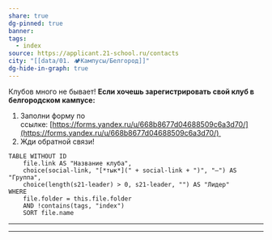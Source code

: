 ```yaml
---
share: true
dg-pinned: true
banner: 
tags:
  - index
source: https://applicant.21-school.ru/contacts
city: "[[data/01. 🏕️Кампусы/Белгород]]"
dg-hide-in-graph: true
---
```


Клубов много не бывает! **Если хочешь зарегистрировать свой клуб в белгородском кампусе:** 
1. Заполни форму по ссылке: [https://forms.yandex.ru/u/668b8677d04688509c6a3d70/](https://forms.yandex.ru/u/668b8677d04688509c6a3d70/) 
2. Жди обратной связи!

```dataview
TABLE WITHOUT ID
	file.link AS "Название клуба",
    choice(social-link, "[*тык*](" + social-link + ")", "—") AS "Группа",
    choice(length(s21-leader) > 0, s21-leader, "") AS "Лидер"
WHERE 
	file.folder = this.file.folder 
	AND !contains(tags, "index")
	SORT file.name
```

___
___